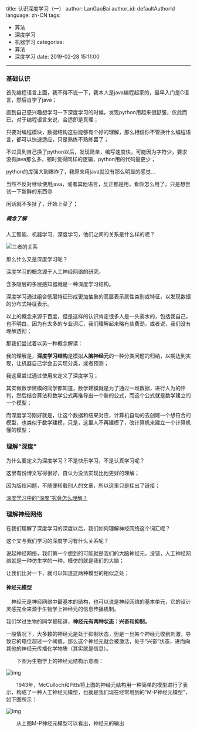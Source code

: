 title: 认识深度学习（一）
author: LanGaoBai
author_id: defaultAuthorId
language: zh-CN
tags:
  - 算法
  - 深度学习
  - 机器学习
categories:
  - 算法
  - 深度学习
date: 2019-02-28 15:11:00
---

### 基础认识

首先编程语言上面，我不得不说一下，我本人是java编程起家的，最早入门是C语言，然后自学了java；

直到自己感兴趣想学习一下深度学习的时候，发现python用起来很舒服，仅此而已，对于编程语言来说，合适即是真理；

只要对编程模块，数据结构这些能够有个好的理解，那么相信你不管换什么编程语言，都可以快速适应，只是熟练不熟练罢了；

不过真到自己换了python以后，发现简单，编写速度快，可能因为字符少，要求没有java那么多，顿时觉得同样的逻辑，python用的代码量更少；

python的库强大到爆炸了，我原来用java就没有那么明显的感觉…

当然不反对继续使用java，或者其他语言，反正都是用，看你怎么用了，只是想尝试一下新鲜的东西:smile:

闲话就不多扯了，开始上菜了；

##### 概念了解

人工智能、机器学习、深度学习，他们之间的关系是什么样的呢？

![三者的关系](\img\articlePicture\learningRelationAndProgress.png)

那么什么又是深度学习呢？

深度学习的概念源于人工神经网络的研究。

含多隐层的多层感知器就是一种深度学习结构。

深度学习通过组合低层特征形成更加抽象的高层表示属性类别或特征，以发现数据的分布式特征表示。

以上的概念来源于百度，但是这样的认识肯定很多人是一头雾水的，包括我自己，也不明白，因为有太多的专业词汇，我们理解起来略有些费劲，或者说，我们没有理解透彻；

那我们尝试着以另一种概念解读：

我的理解是，**深度学习结构**是模拟**人脑神经元**的一种分类问题的归纳，以期达到实现，让机器自己学会去实现分类，或者预测；

我这里尝试通过使用来定义了深度学习；

其实做数学建模的同学都知道，数学建模就是为了通过一堆数据，进行人为的评判，然后结合算法和数学公式再推导出一个新的公式，而这个公式就是数学建立的一个模型；

而深度学习刚好就是，让这个数据和结果对应，计算机自动的去创建一个想符合的模型，也类似于数学建模，只是，这里人不再建模了，改计算机来建立一个计算机懂的模型；

### 理解“深度”

为什么要定义为深度学习？不是快乐学习，不是认真学习呢？

这里有份博文写得很好，自认为没法实现比他更好的理解；

因为版权问题，不随便转载别人的文章，所以这里只是挂出了链接；

[深度学习中的“深度”究竟怎么理解？](https://www.leiphone.com/news/201708/9tDvUlxr7DpT3Yyx.html)

### 理解神经网络

在我们理解了深度学习的深度以后，我们如何理解神经网络这个词汇呢？

这个又与我们学习的深度学习有什么关系呢？

说起神经网络，我们第一个想到的可能就是我们的大脑神经元，没错，人工神经网络就是一种仿生学的一种，模仿的就是我们的大脑；

让我们比对一下，就可以知道这两种模型的相似之处；

#### 神经元模型

　神经元是神经网络中最基本的结构，也可以说是神经网络的基本单元，它的设计灵感完全来源于生物学上神经元的信息传播机制。

我们学过生物的同学都知道，**神经元有两种状态：兴奋和抑制。**

一般情况下，大多数的神经元是处于抑制状态，但是一旦某个神经元收到刺激，导致它的电位超过一个阈值，那么这个神经元就会被激活，处于“兴奋”状态，进而向其他的神经元传播化学物质（其实就是信息）。

　　下图为生物学上的神经元结构示意图：

![img](https://images2015.cnblogs.com/blog/764050/201606/764050-20160619111613406-1210494225.png)

　　1943年，McCulloch和Pitts将上图的神经元结构用一种简单的模型进行了表示，构成了一种人工神经元模型，也就是我们现在经常用到的“M-P神经元模型”，如下图所示：

![img](https://images2015.cnblogs.com/blog/764050/201606/764050-20160619112701960-1012598812.png)

　　从上图M-P神经元模型可以看出，神经元的输出

